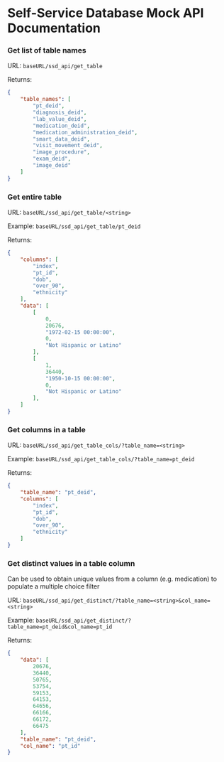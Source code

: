 # Self-Service Database Mock API Documentation

### Get list of table names

URL: `baseURL/ssd_api/get_table`

Returns:
```json
{
    "table_names": [
        "pt_deid",
        "diagnosis_deid",
        "lab_value_deid",
        "medication_deid",
        "medication_administration_deid",
        "smart_data_deid",
        "visit_movement_deid",
        "image_procedure",
        "exam_deid",
        "image_deid"
    ]
}
```

### Get entire table

URL: `baseURL/ssd_api/get_table/<string>`

Example: `baseURL/ssd_api/get_table/pt_deid`

Returns:
```json
{
    "columns": [
        "index",
        "pt_id",
        "dob",
        "over_90",
        "ethnicity"
    ],
    "data": [
        [
            0,
            20676,
            "1972-02-15 00:00:00",
            0,
            "Not Hispanic or Latino"
        ],
        [
            1,
            36440,
            "1950-10-15 00:00:00",
            0,
            "Not Hispanic or Latino"
        ],
    ]
}
```

### Get columns in a table

URL: `baseURL/ssd_api/get_table_cols/?table_name=<string>`

Example: `baseURL/ssd_api/get_table_cols/?table_name=pt_deid`

Returns:
```json
{
    "table_name": "pt_deid",
    "columns": [
        "index",
        "pt_id",
        "dob",
        "over_90",
        "ethnicity"
    ]
}
```

### Get distinct values in a table column
Can be used to obtain unique values from a column (e.g. medication) to
populate a multiple choice filter

URL: `baseURL/ssd_api/get_distinct/?table_name=<string>&col_name=<string>`

Example: `baseURL/ssd_api/get_distinct/?table_name=pt_deid&col_name=pt_id`

Returns:
```json
{
    "data": [
        20676,
        36440,
        50765,
        53754,
        59153,
        64153,
        64656,
        66166,
        66172,
        66475
    ],
    "table_name": "pt_deid",
    "col_name": "pt_id"
}
```

